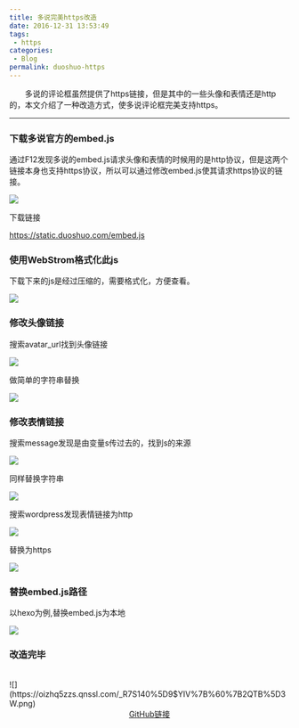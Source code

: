 ```yaml
---
title: 多说完美https改造
date: 2016-12-31 13:53:49
tags:
 - https
categories:
 - Blog
permalink: duoshuo-https
---
```

　　多说的评论框虽然提供了https链接，但是其中的一些头像和表情还是http的，本文介绍了一种改造方式，使多说评论框完美支持https。
<!--more-->

---
### 下载多说官方的embed.js
通过F12发现多说的embed.js请求头像和表情的时候用的是http协议，但是这两个链接本身也支持https协议，所以可以通过修改embed.js使其请求https协议的链接。

![](https://oizhq5zzs.qnssl.com/duoshuohttps1.png)

下载链接

https://static.duoshuo.com/embed.js
### 使用WebStrom格式化此js
下载下来的js是经过压缩的，需要格式化，方便查看。

![](https://oizhq5zzs.qnssl.com/QQ%E6%88%AA%E5%9B%BE20161231140730.png)
### 修改头像链接
搜索avatar_url找到头像链接

![](https://oizhq5zzs.qnssl.com/%60H7K86%7DWMPS21XQ%7D%7B%250MT1X.png)

做简单的字符串替换

![](https://oizhq5zzs.qnssl.com/DCAKGWZHPQFA0MA%5D6%5B2Z%5DRN.png)
### 修改表情链接
搜索message发现是由变量s传过去的，找到s的来源

![](https://oizhq5zzs.qnssl.com/@S5I_WIB%5BBCGNF_ZVI0OEFV.png)

同样替换字符串

![](https://oizhq5zzs.qnssl.com/%7D%5B3A1H9%257B%7B%60~%5BHK_%28%29%294V7.png)

搜索wordpress发现表情链接为http

![](https://oizhq5zzs.qnssl.com/B%60E$%7BM4SM%7BM1N@1Q%258K%7DLCA.png)

替换为https

![](https://oizhq5zzs.qnssl.com/2Q47DJ@%7BR%5DX0%28%60%7DH%6042ML@S.png)

### 替换embed.js路径

以hexo为例,替换embed.js为本地

![](https://oizhq5zzs.qnssl.com/82G@B7%5B%7BOD880CY92JASYV7.png)

### 改造完毕
<br>
![](https://oizhq5zzs.qnssl.com/_R7S140%5D9$YIV%7B%60%7B2QTB%5D3W.png)

<div align=center><a href="https://github.com/xhaiben/duoshuo-https"><i class="fa fa-fw fa-github"></i>GitHub链接</a></div>
